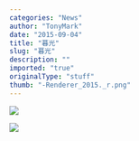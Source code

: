 ```yaml
---
categories: "News"
author: "TonyMark"
date: "2015-09-04"
title: "暮光"
slug: "暮光"
description: ""
imported: "true"
originalType: "stuff"
thumb: "-Renderer_2015._r.png"
---
```



![](-Renderer_2015._r.png) 

![](-Renderer_2015.09.04-15.44.51.png) 

